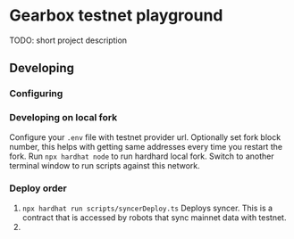 # Gearbox testnet playground

TODO: short project description

## Developing

### Configuring

### Developing on local fork

Configure your `.env` file with testnet provider url. Optionally set fork block number, this helps with getting same addresses every time you restart the fork.
Run `npx hardhat node` to run hardhard local fork. Switch to another terminal window to run scripts against this network.

### Deploy order

1. `npx hardhat run scripts/syncerDeploy.ts`
   Deploys syncer. This is a contract that is accessed by robots that sync mainnet data with testnet.
2.
